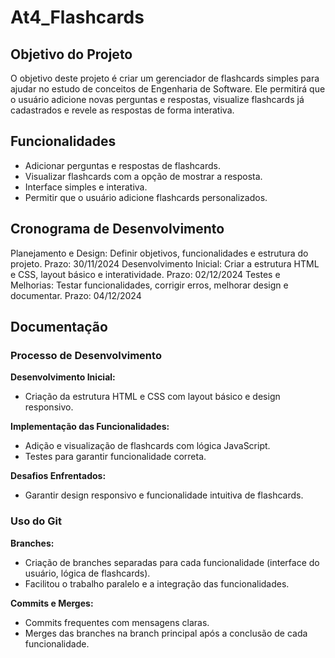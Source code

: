 # At4_Flashcards

## Objetivo do Projeto

O objetivo deste projeto é criar um gerenciador de flashcards simples para ajudar no estudo de conceitos de Engenharia de Software. Ele permitirá que o usuário adicione novas perguntas e respostas, visualize flashcards já cadastrados e revele as respostas de forma interativa.

## Funcionalidades

- Adicionar perguntas e respostas de flashcards.
- Visualizar flashcards com a opção de mostrar a resposta.
- Interface simples e interativa.
- Permitir que o usuário adicione flashcards personalizados.

## Cronograma de Desenvolvimento

Planejamento e Design: Definir objetivos, funcionalidades e estrutura do projeto. Prazo: 30/11/2024
Desenvolvimento Inicial: Criar a estrutura HTML e CSS, layout básico e interatividade. Prazo: 02/12/2024
Testes e Melhorias: Testar funcionalidades, corrigir erros, melhorar design e documentar. Prazo: 04/12/2024

## Documentação

### Processo de Desenvolvimento

**Desenvolvimento Inicial:**
- Criação da estrutura HTML e CSS com layout básico e design responsivo.

**Implementação das Funcionalidades:**
- Adição e visualização de flashcards com lógica JavaScript.
- Testes para garantir funcionalidade correta.

**Desafios Enfrentados:**
- Garantir design responsivo e funcionalidade intuitiva de flashcards.

### Uso do Git

**Branches:**
- Criação de branches separadas para cada funcionalidade (interface do usuário, lógica de flashcards).
- Facilitou o trabalho paralelo e a integração das funcionalidades.

**Commits e Merges:**
- Commits frequentes com mensagens claras.
- Merges das branches na branch principal após a conclusão de cada funcionalidade.
